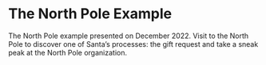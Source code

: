 # The North Pole Example
The North Pole example presented on December 2022. 
Visit to the North Pole to discover one of Santa’s processes: the gift request and take a sneak peak at the North Pole organization.
